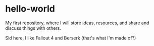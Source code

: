 # hello-world
My first repository, where I will store ideas, resources, and share and discuss things with others. 

Sid here, I like Fallout 4 and Berserk (that's what I'm made of?)
